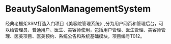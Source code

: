 # BeautySalonManagementSystem
经典老框架SSM打造入门项目《美容院管理系统》,分为用户网页和管理后台，可以给管理员、普通用户、医生、美容师使用，包括用户管理、医生管理、美容师管理、医美项目、医美预约、系统公告和系统基础模块，项目编号T012。
